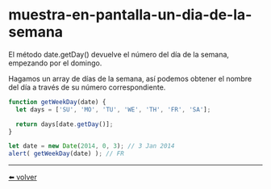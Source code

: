 # muestra-en-pantalla-un-dia-de-la-semana

El método date.getDay() devuelve el número del día de la semana, empezando por el domingo.

Hagamos un array de días de la semana, así podemos obtener el nombre del día a través de su número correspondiente.

````js
function getWeekDay(date) {
  let days = ['SU', 'MO', 'TU', 'WE', 'TH', 'FR', 'SA'];

  return days[date.getDay()];
}

let date = new Date(2014, 0, 3); // 3 Jan 2014
alert( getWeekDay(date) ); // FR
````

---
[⬅️ volver](https://github.com/VictorHugoAguilar/javascript-interview-questions-explained/blob/main/theory/data-types/date/readme.md#muestra-en-pantalla-un-dia-de-la-semana)
